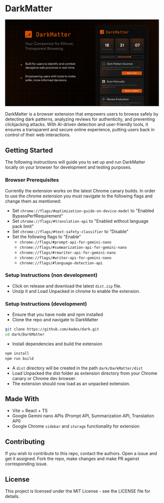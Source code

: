 # DarkMatter

![DarkMatter](DarkMatter-pitch.png)

DarkMatter is a browser extension that empowers users to browse safely by detecting dark patterns, analyzing reviews for authenticity, and preventing clickjacking attacks. With AI-driven detection and user-friendly tools, it ensures a transparent and secure online experience, putting users back in control of their web interactions.


## Getting Started
The following instructions will guide you to set up and run DarkMatter locally on your browser for development and testing purposes.

### Browser Prerequisites
Currently the extension works on the latest Chrome canary builds. In order to use the chrome extension you must navigate to the following flags and change them as mentioned:

- Set `chrome://flags/#optimization-guide-on-device-model` to "Enabled BypassPerfRequirement"
- Set `chrome://flags/#translation-api` to "Enabled without language pack limit"
- Set  `chrome://flags/#text-safety-classifier` to "Disable"
- Set the following flags to "Enable"
    - `chrome://flags/#prompt-api-for-gemini-nano`
    - `chrome://flags/#summarization-api-for-gemini-nano`
    - `chrome://flags/#rewriter-api-for-gemini-nano`
    - `chrome://flags/#writer-api-for-gemini-nano`
    - `chrome://flags/#language-detection-api`

### Setup Instructions (non development)
- Click on release and download the latest `dist.zip` file.
- Unzip it and Load Unpacked in chrome to enable the extension.

### Setup Instructions (development)

- Ensure that you have node and npm installed 
- Clone the repo and navigate to DarkMatter
```bash
git clone https://github.com/4adex/dark.git
cd dark/DarkMatter
```
- Install dependencies and build the extension
```bash
npm install
npm run build
```
- A `dist` directory will be created in the path `dark/DarkMatter/dist`
- Load Unpacked the dist folder as extension directory from your Chrome canary or Chrome dev browser.
- The extension should now load as an unpacked extension.

## Made With
- Vite + React + TS
- Google Gemini nano APIs (Prompt API, Summarization API, Translation API)
- Google Chrome `sidebar` and `storage` functionality for extension


## Contributing
If you wish to contribute to this repo, contact the authors. Open a issue and get it assigned. Fork the repo, make changes and make PR against corresponding issue.

## License
This project is licensed under the MIT License - see the LICENSE file for details.



